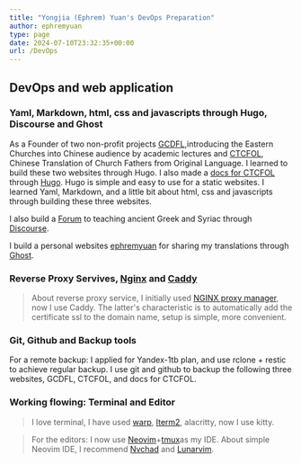 ```yaml
---
title: "Yongjia (Ephrem) Yuan's DevOps Preparation"
author: ephremyuan
type: page
date: 2024-07-10T23:32:35+00:00
url: /DevOps
---
```

## DevOps and web application

### Yaml, Markdown, html, css and javascripts through Hugo, Discourse and Ghost
As a Founder of two non-profit projects [GCDFL](https://gcdfl.org/),introducing the Eastern Churches into Chinese audience by academic lectures and [CTCFOL](https://ctcfol.org/), Chinese Translation of Church Fathers from Original Language. I learned to build these two websites through Hugo. I also made a [docs for CTCFOL](https://doc.ctcfol.org/) through [Hugo](https://gohugo.io/). Hugo is simple and easy to use for a static websites. I learned Yaml, Markdown, and a little bit about html, css and javascripts through building these three websites. 

I also build a [Forum](https://forum.ctcfol.org) to teaching ancient Greek and Syriac through [Discourse](https://www.discourse.org/).

I build a personal websites [ephremyuan](https://ephremyuan.com) for sharing my translations through [Ghost](https://ghost.org/). 

### Reverse Proxy Servives, [Nginx](https://nginx.org/en/) and [Caddy](https://caddyserver.com/)
> About reverse proxy service, I initially used [NGINX proxy manager](https://nginxproxymanager.com/), now I use Caddy. The latter's characteristic is to automatically add the certificate ssl to the domain name, setup is simple, more convenient.

### Git, Github and Backup tools
For a remote backup: I applied for Yandex-1tb plan, and use rclone + restic to achieve regular backup.
I use git and github to backup the following three websites, GCDFL, CTCFOL, and docs for CTCFOL. 

### Working flowing: Terminal and Editor
> I love terminal, I have used [warp](https://www.warp.dev/), [Iterm2](https://iterm2.com/), alacritty, now I use kitty. 

> For the editors: I now use [Neovim](https://github.com/neovim/neovim)+[tmux](https://github.com/tmux/tmux)as my IDE. About simple Neovim IDE, I recommend [Nvchad](https://nvchad.com/) and [Lunarvim](https://www.lunarvim.org/). 
